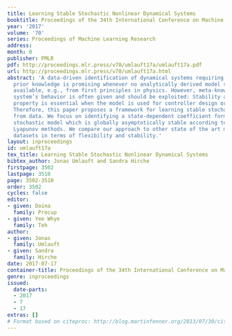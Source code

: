 ```yaml
---
title: Learning Stable Stochastic Nonlinear Dynamical Systems
booktitle: Proceedings of the 34th International Conference on Machine Learning
year: '2017'
volume: '70'
series: Proceedings of Machine Learning Research
address: 
month: 0
publisher: PMLR
pdf: http://proceedings.mlr.press/v70/umlauft17a/umlauft17a.pdf
url: http://proceedings.mlr.press/v70/umlauft17a.html
abstract: 'A data-driven identification of dynamical systems requiring only minimal
  prior knowledge is promising whenever no analytically derived model structure is
  available, e.g., from first principles in physics. However, meta-knowledge on the
  system’s behavior is often given and should be exploited: Stability as fundamental
  property is essential when the model is used for controller design or movement generation.
  Therefore, this paper proposes a framework for learning stable stochastic systems
  from data. We focus on identifying a state-dependent coefficient form of the nonlinear
  stochastic model which is globally asymptotically stable according to probabilistic
  Lyapunov methods. We compare our approach to other state of the art methods on real-world
  datasets in terms of flexibility and stability.'
layout: inproceedings
id: umlauft17a
tex_title: Learning Stable Stochastic Nonlinear Dynamical Systems
bibtex_author: Jonas Umlauft and Sandra Hirche
firstpage: 3502
lastpage: 3510
page: 3502-3510
order: 3502
cycles: false
editor:
- given: Doina
  family: Precup
- given: Yee Whye
  family: Teh
author:
- given: Jonas
  family: Umlauft
- given: Sandra
  family: Hirche
date: 2017-07-17
container-title: Proceedings of the 34th International Conference on Machine Learning
genre: inproceedings
issued:
  date-parts:
  - 2017
  - 7
  - 17
extras: []
# Format based on citeproc: http://blog.martinfenner.org/2013/07/30/citeproc-yaml-for-bibliographies/
---
```

